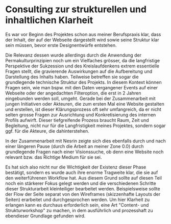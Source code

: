 # Consulting zur strukturellen und inhaltlichen Klarheit

Es war vor Beginn des Projektes schon aus meiner Berufspraxis klar, dass der Inhalt, der auf der Webseite dargestellt wird sowie seine Struktur klar sein müssen, bevor erste Designentwürfe entstehen.

Die Relevanz dessen wurde allerdings durch die Anwendung der Permakulturprinzipien noch um ein Vielfaches grösser, da die langfristige Perspektive der Sukzession und des Kreislaufdenkens extrem essentielle Fragen stellt, die gravierende Auswirkungen auf die Aufbereitung und Darstellung des Inhalts haben. Teilweise betreffen sie sogar die grundlegende technische Struktur des Projekts. In diesem Kontext können Fragen sein, wie man bspw. mit den Daten vergangener Events auf einer Webseite oder der angedachten Filteroption, die erst in 2 Jahren eingebunden werden soll, umgeht. Gerade bei der Zusammenarbeit mit jungen Initiativen oder Akteuren, die zum ersten Mal eine Website gestalten und erstellen, ist dieser Klärungsprozess oft sehr umfangreich, da er nicht selten grosse Fragen zur Ausrichtung und Konkretisierung des internen Profils aufwirft. Dieser tiefgreifende Prozess braucht Raum, Zeit und Begleitung, nicht nur für die Langfristigkeit meines Projektes, sondern sogar ggf. für die Akteure, die dahinterstehen.

In der Zusammenarbeit mit Nesrin zeigte sich dies ebenfalls durch und nach einer längeren Pause (durch die Arbeit an meiner Zone 0.0) durch grundlegende Fragen nach einer Visionssuche, ob denn eine Website noch relevant bzw. das Richtige Medium für sie sei.

<c-text-block text="Evtl. kann hier bei Bedarf (in Zusammenarbeit) mit einer prozessbegleitenden Person eine Art Visionssuche mittels Dragon Dreaming oder IKIGAI angeleitet werden, die dem inhaltlichen Findungsprozess vorausgeht." label="sukzession" class="label-succession"/>

Es hat sich also nicht nur die Wichtigkeit der Existenz dieser Phase bestätigt, sondern es wurde auch ihre enorme Tragweite klar, die sie auf den weiterführenen Workflow hat. Aus diesem Grund sollte auf diesen Teil noch ein stärkerer Fokus gelegt werden und die verschiedenen Schritte dieser Strukturarbeit kleinteiliger bearbeitet werden. Beispielsweise sollte der Flow der Seite separat von den Wireframes (skizzenhafte Layouts der Seiten) erarbeitet und durchgesprochen werden. Um hier Klarheit zu erlangen kann es durchaus erforderlich sein, eine Art "Content- und Strukturworkshop" zu machen, in dem ausführlich und prozesshaft zu ebendieser Grundlage gefunden wird.

<c-text-block text="Diese einzelnen Schritte können auch als eine Art Workshopformat / Sprint angedacht und im Sinne einer sukzessiven Iteration über mehrere Wochen erarbeitet werden." label="sukzession" class="label-succession"/>
